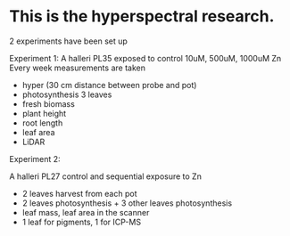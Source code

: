 # This is the hyperspectral research.

2 experiments have been set up

Experiment 1:
A halleri PL35 exposed to control 10uM, 500uM, 1000uM Zn
Every week measurements are taken
- hyper (30 cm distance between probe and pot)
- photosynthesis 3 leaves
- fresh biomass
- plant height
- root length
- leaf area
- LiDAR

Experiment 2:

A halleri PL27 control and sequential exposure to Zn
- 2 leaves harvest from each pot
- 2 leaves photosynthesis + 3 other leaves photosynthesis
- leaf mass, leaf area in the scanner
- 1 leaf for pigments, 1 for ICP-MS
